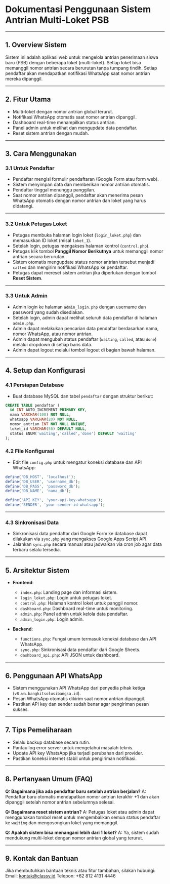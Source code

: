 # Dokumentasi Penggunaan Sistem Antrian Multi-Loket PSB

---

## 1. **Overview Sistem**

Sistem ini adalah aplikasi web untuk mengelola antrian penerimaan siswa baru (PSB) dengan beberapa loket (multi-loket). Setiap loket bisa memanggil nomor antrian secara berurutan tanpa tumpang tindih. Setiap pendaftar akan mendapatkan notifikasi WhatsApp saat nomor antrian mereka dipanggil.

---

## 2. **Fitur Utama**

* Multi-loket dengan nomor antrian global terurut.
* Notifikasi WhatsApp otomatis saat nomor antrian dipanggil.
* Dashboard real-time menampilkan status antrian.
* Panel admin untuk melihat dan mengupdate data pendaftar.
* Reset sistem antrian dengan mudah.

---

## 3. **Cara Menggunakan**

### 3.1 **Untuk Pendaftar**

* Pendaftar mengisi formulir pendaftaran (Google Form atau form web).
* Sistem menyimpan data dan memberikan nomor antrian otomatis.
* Pendaftar tinggal menunggu panggilan.
* Saat nomor antrian dipanggil, pendaftar akan menerima pesan WhatsApp otomatis dengan nomor antrian dan loket yang harus didatangi.

---

### 3.2 **Untuk Petugas Loket**

* Petugas membuka halaman login loket (`login_loket.php`) dan memasukkan ID loket (misal `loket_1`).
* Setelah login, petugas mengakses halaman kontrol (`control.php`).
* Petugas klik tombol **Panggil Nomor Berikutnya** untuk memanggil nomor antrian secara berurutan.
* Sistem otomatis mengupdate status nomor antrian tersebut menjadi `called` dan mengirim notifikasi WhatsApp ke pendaftar.
* Petugas dapat mereset sistem antrian jika diperlukan dengan tombol **Reset Sistem**.

---

### 3.3 **Untuk Admin**

* Admin login ke halaman `admin_login.php` dengan username dan password yang sudah disediakan.
* Setelah login, admin dapat melihat seluruh data pendaftar di halaman `admin.php`.
* Admin dapat melakukan pencarian data pendaftar berdasarkan nama, nomor WhatsApp, atau nomor antrian.
* Admin dapat mengubah status pendaftar (`waiting`, `called`, atau `done`) melalui dropdown di setiap baris data.
* Admin dapat logout melalui tombol logout di bagian bawah halaman.

---

## 4. **Setup dan Konfigurasi**

### 4.1 **Persiapan Database**

* Buat database MySQL dan tabel `pendaftar` dengan struktur berikut:

```sql
CREATE TABLE pendaftar (
  id INT AUTO_INCREMENT PRIMARY KEY,
  nama VARCHAR(100) NOT NULL,
  whatsapp VARCHAR(20) NOT NULL,
  nomor_antrian INT NOT NULL UNIQUE,
  loket_id VARCHAR(50) DEFAULT NULL,
  status ENUM('waiting','called','done') DEFAULT 'waiting'
);
```

### 4.2 **File Konfigurasi**

* Edit file `config.php` untuk mengatur koneksi database dan API WhatsApp:

```php
define('DB_HOST', 'localhost');
define('DB_USER', 'username_db');
define('DB_PASS', 'password_db');
define('DB_NAME', 'nama_db');

define('API_KEY', 'your-api-key-whatsapp');
define('SENDER', 'your-sender-id-whatsapp');
```

---

### 4.3 **Sinkronisasi Data**

* Sinkronisasi data pendaftar dari Google Form ke database dapat dilakukan via `sync.php` yang mengakses Google Apps Script API.
* Jalankan `sync.php` secara manual atau jadwalkan via cron job agar data terbaru selalu tersedia.

---

## 5. **Arsitektur Sistem**

* **Frontend**:

  * `index.php`: Landing page dan informasi sistem.
  * `login_loket.php`: Login untuk petugas loket.
  * `control.php`: Halaman kontrol loket untuk panggil nomor.
  * `dashboard.php`: Dashboard real-time untuk monitoring.
  * `admin.php`: Panel admin untuk kelola data pendaftar.
  * `admin_login.php`: Login admin.

* **Backend**:

  * `functions.php`: Fungsi umum termasuk koneksi database dan API WhatsApp.
  * `sync.php`: Sinkronisasi data pendaftar dari Google Sheets.
  * `dashboard_api.php`: API JSON untuk dashboard.

---

## 6. **Penggunaan API WhatsApp**

* Sistem menggunakan API WhatsApp dari penyedia pihak ketiga (`v8.wa.bangkitsolusibangsa.id`).
* Pesan WhatsApp otomatis dikirim saat nomor antrian dipanggil.
* Pastikan API key dan sender sudah benar agar pengiriman pesan sukses.

---

## 7. **Tips Pemeliharaan**

* Selalu backup database secara rutin.
* Pantau log error server untuk mengetahui masalah teknis.
* Update API key WhatsApp jika terjadi perubahan dari provider.
* Pastikan koneksi internet stabil untuk pengiriman notifikasi.

---

## 8. **Pertanyaan Umum (FAQ)**

**Q: Bagaimana jika ada pendaftar baru setelah antrian berjalan?**
A: Pendaftar baru otomatis mendapatkan nomor antrian terakhir +1 dan akan dipanggil setelah nomor antrian sebelumnya selesai.

**Q: Bagaimana reset sistem antrian?**
A: Petugas loket atau admin dapat menggunakan tombol reset untuk mengembalikan semua status pendaftar ke `waiting` dan mengosongkan loket yang memanggil.

**Q: Apakah sistem bisa menangani lebih dari 1 loket?**
A: Ya, sistem sudah mendukung multi-loket dengan nomor antrian global yang terurut.

---

## 9. **Kontak dan Bantuan**

Jika membutuhkan bantuan teknis atau fitur tambahan, silakan hubungi:
Email: [kontak@classy.id](mailto:kontak@classy.id)
Telepon: +62 812 4131 4446
